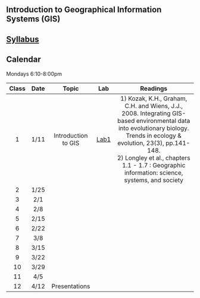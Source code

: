 ## Introduction to Geographical Information Systems (GIS)

## [Syllabus]()


## Calendar
Mondays 6:10-8:00pm

| Class | Date | Topic | Lab | Readings |
|:--:|:--:|:------:|:---:|:--------:|
| 1 | 1/11 | Introduction to GIS | [Lab1](labs/) | 1) Kozak, K.H., Graham, C.H. and Wiens, J.J., 2008. Integrating GIS-based environmental data into evolutionary biology. Trends in ecology & evolution, 23(3), pp.141-148. <br> 2) Longley et al., chapters 1.1 - 1.7 : Geographic information: science, systems, and society |
| 2 | 1/25 | | | |
| 3 | 2/1 | | | |
| 4 | 2/8 | | | |
| 5 | 2/15 | | | |
| 6 | 2/22 | | | |
| 7 | 3/8 | | | |
| 8 | 3/15 | | | |
| 9 | 3/22 | | | |
| 10 | 3/29 | | | |
| 11 | 4/5 | | | |
| 12 | 4/12 | Presentations | | |